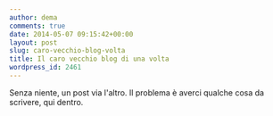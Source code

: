 ```yaml
---
author: dema
comments: true
date: 2014-05-07 09:15:42+00:00
layout: post
slug: caro-vecchio-blog-volta
title: Il caro vecchio blog di una volta
wordpress_id: 2461
---
```


Senza niente, un post via l'altro.
Il problema è averci qualche cosa da scrivere, qui dentro.


